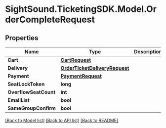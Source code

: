 # SightSound.TicketingSDK.Model.OrderCompleteRequest

## Properties

Name | Type | Description | Notes
------------ | ------------- | ------------- | -------------
**Cart** | [**CartRequest**](CartRequest.md) |  | 
**Delivery** | [**OrderTicketDeliveryRequest**](OrderTicketDeliveryRequest.md) |  | [optional] 
**Payment** | [**PaymentRequest**](PaymentRequest.md) |  | [optional] 
**SeatLockToken** | **long** |  | [optional] 
**OverflowSeatCount** | **int** |  | [optional] 
**EmailList** | **bool** |  | [optional] 
**SameGroupConfirm** | **bool** |  | [optional] 

[[Back to Model list]](../README.md#documentation-for-models) [[Back to API list]](../README.md#documentation-for-api-endpoints) [[Back to README]](../README.md)

